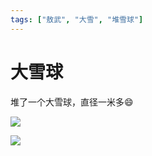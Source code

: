 ```yaml
---
tags: ["敖武", "大雪", "堆雪球"]
---
```


# 大雪球


堆了一个大雪球，直径一米多😄


![](https://0.z.wiki/images/20211115/2e459a4752f748349c069c401da7431c.png?x-oss-process=style/z.wiki)


![](https://1.z.wiki/images/20211115/a644329c6c714c35af481426615f07d6.png?x-oss-process=style/z.wiki)
